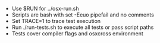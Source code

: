 - Use $RUN for ../osx-run.sh
- Scripts are bash with set -Eeuo pipefail and no comments
- Set TRACE=1 to trace test execution
- Run ./run-tests.sh to execute all tests or pass script paths
- Tests cover compiler flags and osxcross environment
